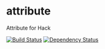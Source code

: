 attribute
====================

Attribute for Hack

[![Build Status](https://travis-ci.org/holyshared/attribute.svg?branch=master)](https://travis-ci.org/holyshared/attribute)
[![Dependency Status](https://www.versioneye.com/user/projects/560ff3b5a193340015000001/badge.svg?style=flat)](https://www.versioneye.com/user/projects/560ff3b5a193340015000001)
